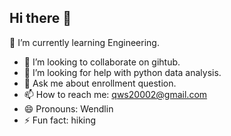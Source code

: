 ## Hi there 👋

<!--
**qws20002/qws20002** is a ✨ _special_ ✨ repository because its `README.md` (this file) appears on your GitHub profile.

Here are some ideas to get you started:
-->

 🌱 I’m currently learning Engineering.
- 👯 I’m looking to collaborate on gihtub.
- 🤔 I’m looking for help with python data analysis.
- 💬 Ask me about enrollment question.
- 📫 How to reach me: qws20002@gmail.com
- 😄 Pronouns: Wendlin
- ⚡ Fun fact: hiking
  

